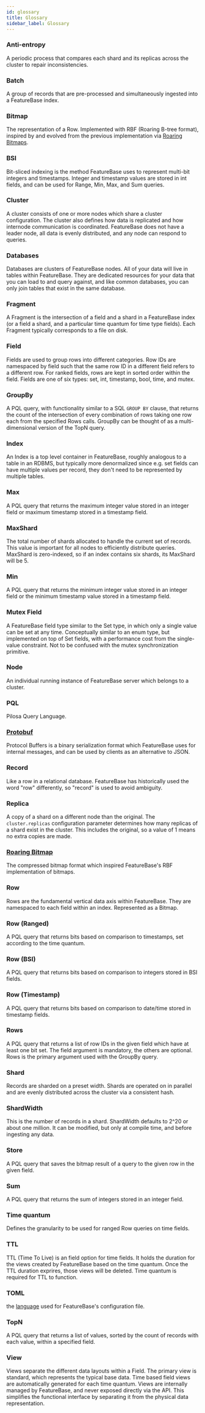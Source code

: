 ```yaml
---
id: glossary
title: Glossary
sidebar_label: Glossary
---
```



### Anti-entropy
A periodic process that compares each shard and its replicas across the cluster to repair inconsistencies.

### Batch
A group of records that are pre-processed and simultaneously ingested into a FeatureBase index.

### Bitmap
The representation of a Row. Implemented with RBF (Roaring B-tree format), inspired by and evolved from the previous implementation via [Roaring Bitmaps](https://roaringbitmap.org/).

### BSI
Bit-sliced indexing is the method FeatureBase uses to represent multi-bit integers and timestamps. Integer and timestamp values are stored in int fields, and can be used for Range, Min, Max, and Sum queries.

### Cluster
A cluster consists of one or more nodes which share a cluster configuration. The cluster also defines how data is replicated and how internode communication is coordinated. FeatureBase does not have a leader node, all data is evenly distributed, and any node can respond to queries.

### Databases

Databases are clusters of FeatureBase nodes. All of your data will live in tables within FeatureBase. They are dedicated resources for your data that you can load to and query against, and like common databases, you can only join tables that exist in the same database. <!--from /cloud/cloud-data-modeling/databases-overview -->

### Fragment
A Fragment is the intersection of a field and a shard in a FeatureBase index (or a field a shard, and a particular time quantum for time type fields). Each Fragment typically corresponds to a file on disk.

### Field
Fields are used to group rows into different categories. Row IDs are namespaced by field such that the same row ID in a different field refers to a different row. For ranked fields, rows are kept in sorted order within the field. Fields are one of six types: set, int, timestamp, bool, time, and mutex.

<!-- TODO: glossary entries for each field type. section on another page detailing pros and cons of each field type and why you'd choose one over another for a particular data example. UI ingest wizard should automatically suggest an ordered list of 1-3 field types, each one having a tooltip explaining those pros and cons, and linking to that section -->

### GroupBy
A PQL query, with functionality similar to a SQL `GROUP BY` clause, that returns the count of the intersection of every combination of rows taking one row each from the specified Rows calls. GroupBy can be thought of as a multi-dimensional version of the TopN query.

### Index
An Index is a top level container in FeatureBase, roughly analogous to a table in an RDBMS, but typically more denormalized since e.g. set fields can have multiple values per record, they don't need to be represented by multiple tables.

### Max
A PQL query that returns the maximum integer value stored in an integer field or maximum timestamp stored in a timestamp field.

### MaxShard
The total number of shards allocated to handle the current set of records. This value is important for all nodes to efficiently distribute queries. MaxShard is zero-indexed, so if an index contains six shards, its MaxShard will be 5.

### Min
A PQL query that returns the minimum integer value stored in an integer field or the minimum timestamp value stored in a timestamp field.

### Mutex Field
A FeatureBase field type similar to the Set type, in which only a single value can be set at any time. Conceptually similar to an enum type, but implemented on top of Set fields, with a performance cost from the single-value constraint. Not to be confused with the mutex synchronization primitive.

### Node
An individual running instance of FeatureBase server which belongs to a cluster.

### PQL
Pilosa Query Language.

### [Protobuf](https://developers.google.com/protocol-buffers/)
Protocol Buffers is a binary serialization format which FeatureBase uses for internal messages, and can be used by clients as an alternative to JSON.

### Record
Like a row in a relational database. FeatureBase has historically used the word "row" differently, so "record" is used to avoid ambiguity.

### Replica
A copy of a shard on a different node than the original. The `cluster.replicas` configuration parameter determines how many replicas of a shard exist in the cluster. This includes the original, so a value of 1 means no extra copies are made.

### [Roaring Bitmap](https://roaringbitmap.org/)
The compressed bitmap format which inspired FeatureBase's RBF implementation of bitmaps.

### Row
Rows are the fundamental vertical data axis within FeatureBase. They are namespaced to each field within an index. Represented as a Bitmap.

### Row (Ranged)
A PQL query that returns bits based on comparison to timestamps, set according to the time quantum.

### Row (BSI)
A PQL query that returns bits based on comparison to integers stored in BSI fields.

### Row (Timestamp)
A PQL query that returns bits based on comparison to date/time stored in timestamp fields.

### Rows
A PQL query that returns a list of row IDs in the given field which have at least one bit set. The field argument is mandatory, the others are optional. Rows is the primary argument used with the GroupBy query.

### Shard
Records are sharded on a preset width. Shards are operated on in parallel and are evenly distributed across the cluster via a consistent hash.

### ShardWidth
This is the number of records in a shard. ShardWidth defaults to 2^20 or about one million. It can be modified, but only at compile time, and before ingesting any data.

### Store
A PQL query that saves the bitmap result of a query to the given row in the given field.

### Sum
A PQL query that returns the sum of integers stored in an integer field.

### Time quantum
Defines the granularity to be used for ranged Row queries on time fields.

### TTL
 TTL (Time To Live) is an field option for time fields. It holds the duration for the views created by FeatureBase based on the time quantum. Once the TTL duration exprires, those views will be deleted. Time quantum is required for TTL to function.

### TOML
the [language](https://github.com/toml-lang/toml) used for FeatureBase's configuration file.

### TopN
A PQL query that returns a list of values, sorted by the count of records with each value, within a specified field.

### View
Views separate the different data layouts within a Field. The primary view is standard, which represents the typical base data. Time based field views are automatically generated for each time quantum. Views are internally managed by FeatureBase, and never exposed directly via the API. This simplifies the functional interface by separating it from the physical data representation.
